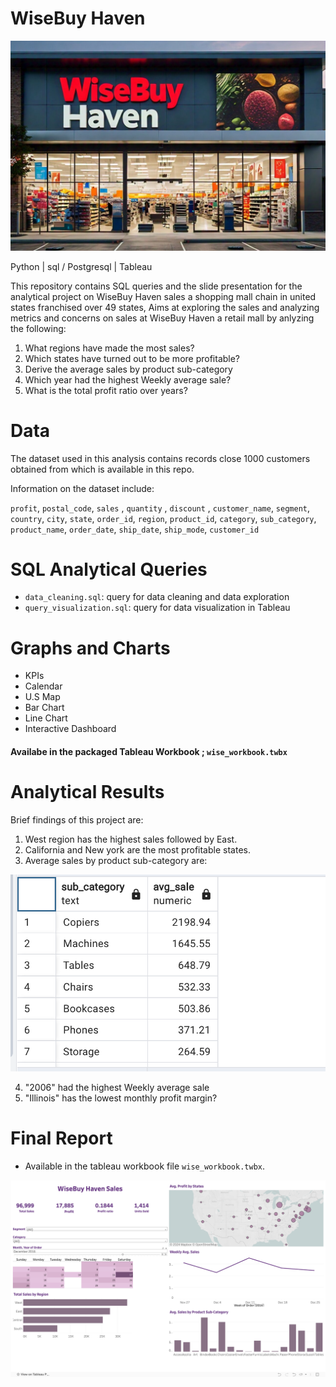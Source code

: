 # WiseBuy Haven

![Alt text](images/wise_img.jpg)


Python | sql / Postgresql | Tableau

This repository contains SQL queries and the slide presentation for the analytical project on WiseBuy Haven sales a shopping mall chain in united states franchised over 49 states, Aims at exploring the sales and analyzing metrics and concerns on sales at WiseBuy Haven a retail mall by anlyzing the following:


1. What regions have made the most sales?
2. Which states have turned out to be more profitable?
3. Derive the average sales by product sub-category
4. Which year had the highest Weekly average sale?
5. What is the total profit ratio over years?



# Data

The dataset used in this analysis contains records close 1000 customers obtained from which is available in this repo.

Information on the dataset include:

 `profit`, `postal_code`, `sales` , `quantity` , `discount` , `customer_name`, `segment`,
 `country`, `city`, `state`, `order_id`, `region`, `product_id`, `category`, `sub_category`,
 `product_name`, `order_date`, `ship_date`, `ship_mode`, `customer_id`



# SQL Analytical Queries


- `data_cleaning.sql`: query for data cleaning and data exploration
- `query_visualization.sql`: query for data visualization in Tableau


# Graphs and Charts

- KPIs
- Calendar
- U.S Map
- Bar Chart
- Line Chart
- Interactive Dashboard

#### Availabe in the packaged Tableau Workbook ; `wise_workbook.twbx`


# Analytical Results

Brief findings of this project are:
1. West region has the highest sales followed by East.
2. California and New york are the most profitable states.
3. Average sales by product sub-category are:


![Alt text](images/snap.png)


4. "2006" had the highest Weekly average sale
5. "Illinois" has the lowest monthly profit margin?


# Final Report

- Available in the tableau workbook file `wise_workbook.twbx`.

![Alt text](images/snap2.png)
